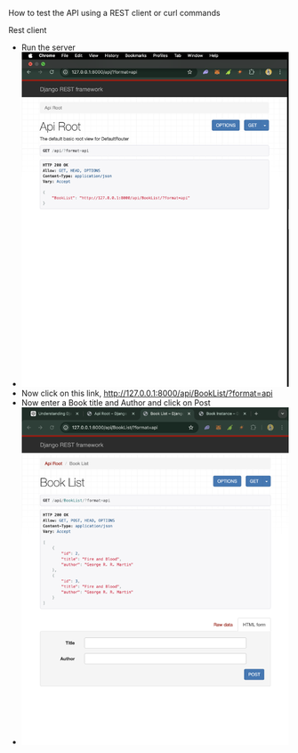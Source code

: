 How to test the API using a REST client or curl commands

Rest client
- Run the server
- ![Sever Running](Screenshot1.png)
- Now click on this link, http://127.0.0.1:8000/api/BookList/?format=api
- Now enter a Book title and Author and click on Post
- ![Post a Book](Screenshot2.png)

